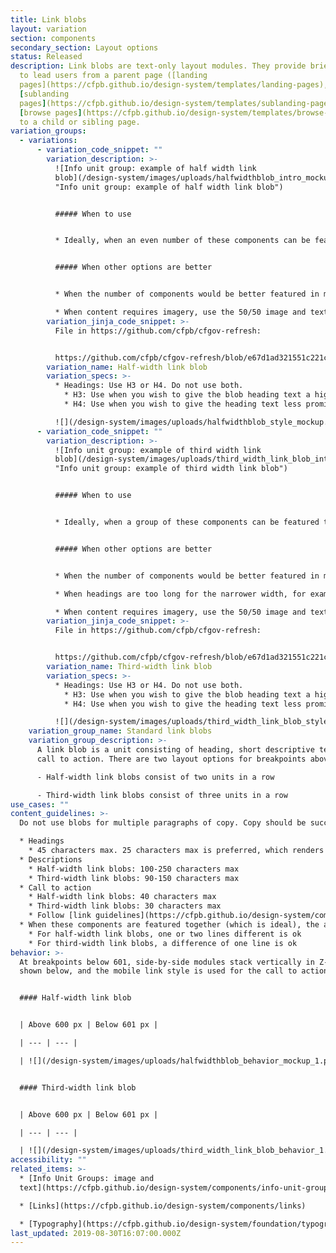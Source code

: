 ```yaml
---
title: Link blobs
layout: variation
section: components
secondary_section: Layout options
status: Released
description: Link blobs are text-only layout modules. They provide brief context
  to lead users from a parent page ([landing
  pages](https://cfpb.github.io/design-system/templates/landing-pages),
  [sublanding
  pages](https://cfpb.github.io/design-system/templates/sublanding-pages), and
  [browse pages](https://cfpb.github.io/design-system/templates/browse-pages))
  to a child or sibling page.
variation_groups:
  - variations:
      - variation_code_snippet: ""
        variation_description: >-
          ![Info unit group: example of half width link
          blob](/design-system/images/uploads/halfwidthblob_intro_mockup.png
          "Info unit group: example of half width link blob")


          ##### When to use


          * Ideally, when an even number of these components can be featured together.


          ##### When other options are better


          * When the number of components would be better featured in multiples of 3, use the third-width link blob.

          * When content requires imagery, use the 50/50 image and text or 25/75 image and text components.
        variation_jinja_code_snippet: >-
          File in https://github.com/cfpb/cfgov-refresh:


          https://github.com/cfpb/cfgov-refresh/blob/e67d1ad321551c221c01eaa62589dfdd1177d1dc/cfgov/jinja2/v1/_includes/organisms/half-width-link-blob-group.html
        variation_name: Half-width link blob
        variation_specs: >-
          * Headings: Use H3 or H4. Do not use both.
            * H3: Use when you wish to give the blob heading text a higher level of prominence within the page hierarchy. Avoid using H3 when it will cause the heading to break to 3 lines or more.
            * H4: Use when you wish to give the heading text less prominence within the page hierarchy or when the blob set follows an H3 heading. When you select the H4 you have the option of including a minicon to the left of the heading.

          ![](/design-system/images/uploads/halfwidthblob_style_mockup.png)
      - variation_code_snippet: ""
        variation_description: >-
          ![Info unit group: example of third width link
          blob](/design-system/images/uploads/third_width_link_blob_intro.png
          "Info unit group: example of third width link blob")


          ##### When to use


          * Ideally, when a group of these components can be featured together in multiples of three (3, 6, 9, etc.).


          ##### When other options are better


          * When the number of components would be better featured in multiples of 2, use the half-width link blob instead

          * When headings are too long for the narrower width, for example, when they break to 3 lines or more.

          * When content requires imagery, use the 50/50 image and text or the 25/75 image and text instead.
        variation_jinja_code_snippet: >-
          File in https://github.com/cfpb/cfgov-refresh:


          https://github.com/cfpb/cfgov-refresh/blob/e67d1ad321551c221c01eaa62589dfdd1177d1dc/cfgov/jinja2/v1/_includes/organisms/third-width-link-blob-group.html
        variation_name: Third-width link blob
        variation_specs: >-
          * Headings: Use H3 or H4. Do not use both.
            * H3: Use when you wish to give the blob heading text a higher level of prominence within the page hierarchy. Avoid using H3 when it will cause the heading to break to 3 lines or more.
            * H4: Use when you wish to give the heading text less prominence within the page hierarchy or when the blob set follows an H3 heading. When you select the H4 you have the option of including a minicon to the left of the heading.

          ![](/design-system/images/uploads/third_width_link_blob_style.png)
    variation_group_name: Standard link blobs
    variation_group_description: >-
      A link blob is a unit consisting of heading, short descriptive text, and
      call to action. There are two layout options for breakpoints above 601 px:

      - Half-width link blobs consist of two units in a row

      - Third-width link blobs consist of three units in a row
use_cases: ""
content_guidelines: >-
  Do not use blobs for multiple paragraphs of copy. Copy should be succinct.

  * Headings
    * 45 characters max. 25 characters max is preferred, which renders as one line at max column width.
  * Descriptions
    * Half-width link blobs: 100-250 characters max
    * Third-width link blobs: 90-150 characters max
  * Call to action
    * Half-width link blobs: 40 characters max
    * Third-width link blobs: 30 characters max
    * Follow [link guidelines](https://cfpb.github.io/design-system/components/links).
  * When these components are featured together (which is ideal), the amount of content in each component should be as close to the same number of total lines as possible.
    * For half-width link blobs, one or two lines different is ok
    * For third-width link blobs, a difference of one line is ok
behavior: >-
  At breakpoints below 601, side-by-side modules stack vertically in Z-order as
  shown below, and the mobile link style is used for the call to action link(s)


  #### Half-width link blob


  | Above 600 px | Below 601 px |

  | --- | --- |

  | ![](/design-system/images/uploads/halfwidthblob_behavior_mockup_1.png) | ![](/design-system/images/uploads/halfwidthblob_behavior_mockup_2.png) |


  #### Third-width link blob


  | Above 600 px | Below 601 px |

  | --- | --- |

  | ![](/design-system/images/uploads/third_width_link_blob_behavior_1.png) | ![](/design-system/images/uploads/third_width_link_blob_behavior_2.png) |
accessibility: ""
related_items: >-
  * [Info Unit Groups: image and
  text](https://cfpb.github.io/design-system/components/info-unit-groups-image-and-text)

  * [Links](https://cfpb.github.io/design-system/components/links)

  * [Typography](https://cfpb.github.io/design-system/foundation/typography)
last_updated: 2019-08-30T16:07:00.000Z
---
```

